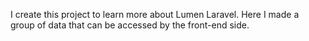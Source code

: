 I create this project to learn more about Lumen Laravel. Here I made a group of data that can be accessed by the front-end side.
